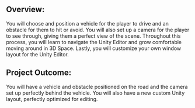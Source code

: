## Overview:
You will choose and position a vehicle for the player to drive and an obstacle for them to hit or avoid. You will also set up a camera for the player to see through, giving them a perfect view of the scene. Throughout this process, you will learn to navigate the Unity Editor and grow comfortable moving around in 3D Space. Lastly, you will customize your own window layout for the Unity Editor.

## Project Outcome:
You will have a vehicle and obstacle positioned on the road and the camera set up perfectly behind the vehicle. You will also have a new custom Unity layout, perfectly optimized for editing.
